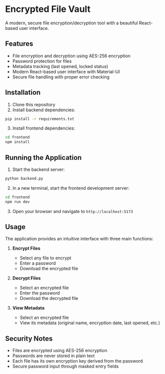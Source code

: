 # Encrypted File Vault

A modern, secure file encryption/decryption tool with a beautiful React-based user interface.

## Features

- File encryption and decryption using AES-256 encryption
- Password protection for files
- Metadata tracking (last opened, locked status)
- Modern React-based user interface with Material-UI
- Secure file handling with proper error checking

## Installation

1. Clone this repository
2. Install backend dependencies:
```bash
pip install -r requirements.txt
```

3. Install frontend dependencies:
```bash
cd frontend
npm install
```

## Running the Application

1. Start the backend server:
```bash
python backend.py
```

2. In a new terminal, start the frontend development server:
```bash
cd frontend
npm run dev
```

3. Open your browser and navigate to `http://localhost:5173`

## Usage

The application provides an intuitive interface with three main functions:

1. **Encrypt Files**
   - Select any file to encrypt
   - Enter a password
   - Download the encrypted file

2. **Decrypt Files**
   - Select an encrypted file
   - Enter the password
   - Download the decrypted file

3. **View Metadata**
   - Select an encrypted file
   - View its metadata (original name, encryption date, last opened, etc.)

## Security Notes

- Files are encrypted using AES-256 encryption
- Passwords are never stored in plain text
- Each file has its own encryption key derived from the password
- Secure password input through masked entry fields 